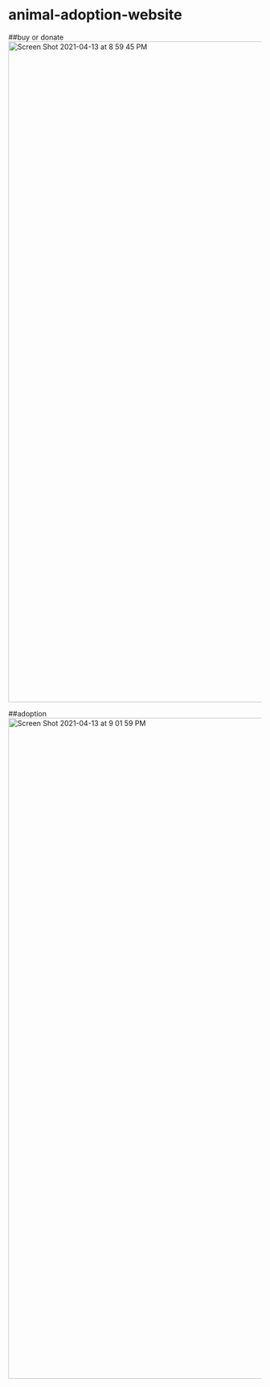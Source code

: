 # animal-adoption-website

##buy or donate
<img width="1312" alt="Screen Shot 2021-04-13 at 8 59 45 PM" src="https://user-images.githubusercontent.com/25145123/114556463-52538000-9c9b-11eb-90e9-a4a2de96aa2a.png">

##adoption
<img width="1312" alt="Screen Shot 2021-04-13 at 9 01 59 PM" src="https://user-images.githubusercontent.com/25145123/114556686-86c73c00-9c9b-11eb-9afc-54e32cc21cc2.png">
